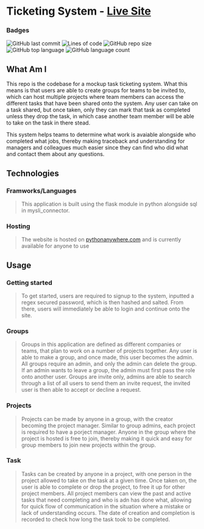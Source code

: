 # Ticketing System - [Live Site](http://bhavikgilbert.pythonanywhere.com/)
  
### Badges
![GitHub last commit](https://img.shields.io/github/last-commit/Bhavik-Gilbert/Ticketing-System)
![Lines of code](https://img.shields.io/tokei/lines/github/Bhavik-Gilbert/Ticketing-System)
![GitHub repo size](https://img.shields.io/github/repo-size/Bhavik-Gilbert/Ticketing-System)
![GitHub top language](https://img.shields.io/github/languages/top/Bhavik-Gilbert/Ticketing-System)
![GitHub language count](https://img.shields.io/github/languages/count/Bhavik-Gilbert/Ticketing-System)

## What Am I
This repo is the codebase for a mockup task ticketing system. What this means is that users are able to create groups for teams to be invited to, which can host multiple projects where team members can access the different tasks that have been shared onto the system. Any user can take on a task shared, but once taken, only they can mark that task as completed unless they drop the task, in which case another team member will be able to take on the task in there stead.
  
This system helps teams to determine what work is avaiable alongside who completed what jobs, thereby making traceback and understanding for managers and colleagues much easier since they can find who did what and contact them about any questions.  
  
    
## Technologies
### Framworks/Languages
>This application is built using the flask module in python alongside sql in mysli_connector.
### Hosting
>The website is hosted on [pythonanywhere.com](https://www.pythonanywhere.com) and is currently available for anyone to use
  
  
## Usage
### Getting started
>To get started, users are required to signup to the system, inputted a regex secured password, which is then hashed and salted. From there, users will immediately be able to login and continue onto the site.  
  
### Groups
>Groups in this application are defined as different companies or teams, that plan to work on a number of projects together. Any user is able to make a group, and once made, this user becomes the admin. All groups require an admin, and only the admin can delete the group. If an admin wants to leave a group, the admin must first pass the role onto another user.
Groups are invite only, admins are able to search through a list of all users to send them an invite request, the invited user is then able to accept or decline a request.  
  
### Projects
>Projects can be made by anyone in a group, with the creator becoming the project manager. Similar to group admins, each project is required to have a porject manager. Anyone in the group where the project is hosted is free to join, thereby making it quick and easy for group members to join new projects within the group.  

### Task
>Tasks can be created by anyone in a project, with one person in the project allowed to take on the task at a given time. Once taken on, the user is able to complete or drop the project, to free it up for other project members. All project members can view the past and active tasks that need completing and who is adn has done what, allowing for quick flow of communication in the situation where a mistake or lack of understanding occurs. The date of creation and completion is recorded to check how long the task took to be completed.
